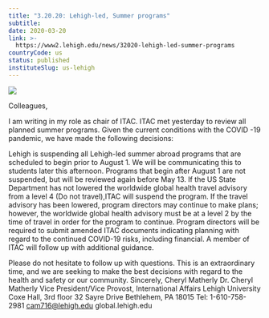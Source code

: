 ```yaml
---
title: "3.20.20: Lehigh-led, Summer programs"
subtitle: 
date: 2020-03-20
link: >-
  https://www2.lehigh.edu/news/32020-lehigh-led-summer-programs
countryCode: us
status: published
instituteSlug: us-lehigh
---
```

![](https://www.lehigh.edu/~inis/images/social-logo.jpg)

Colleagues,

I am writing in my role as chair of ITAC. ITAC met yesterday to review all planned summer programs. Given the current conditions with the COVID -19 pandemic, we have made the following decisions:

Lehigh is suspending all Lehigh-led summer abroad programs that are scheduled to begin prior to August 1. We will be communicating this to students later this afternoon. Programs that begin after August 1 are not suspended, but will be reviewed again before May 13. If the US State Department has not lowered the worldwide global health travel advisory from a level 4 (Do not travel),ITAC will suspend the program. If the travel advisory has been lowered, program directors may continue to make plans; however, the worldwide global health advisory must be at a level 2 by the time of travel in order for the program to continue. Program directors will be required to submit amended ITAC documents indicating planning with regard to the continued COVID-19 risks, including financial. A member of ITAC will follow up with additional guidance.

Please do not hesitate to follow up with questions. This is an extraordinary time, and we are seeking to make the best decisions with regard to the health and safety or our community. Sincerely, Cheryl Matherly Dr. Cheryl Matherly Vice President/Vice Provost, International Affairs Lehigh University Coxe Hall, 3rd floor 32 Sayre Drive Bethlehem, PA 18015 Tel: 1-610-758-2981 cam716@lehigh.edu global.lehigh.edu